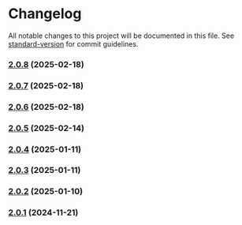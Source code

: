 # Changelog

All notable changes to this project will be documented in this file. See [standard-version](https://github.com/conventional-changelog/standard-version) for commit guidelines.

### [2.0.8](https://github.com/joabssilveira/fwork-react-mui-ext/compare/v2.0.7...v2.0.8) (2025-02-18)

### [2.0.7](https://github.com/joabssilveira/fwork-react-mui-ext/compare/v2.0.6...v2.0.7) (2025-02-18)

### [2.0.6](https://github.com/joabssilveira/fwork-react-mui-ext/compare/v2.0.5...v2.0.6) (2025-02-18)

### [2.0.5](https://github.com/joabssilveira/fwork-react-mui-ext/compare/v2.0.4...v2.0.5) (2025-02-14)

### [2.0.4](https://github.com/joabssilveira/fwork-react-mui-ext/compare/v2.0.3...v2.0.4) (2025-01-11)

### [2.0.3](https://github.com/joabssilveira/fwork-react-mui-ext/compare/v2.0.2...v2.0.3) (2025-01-11)

### [2.0.2](https://github.com/joabssilveira/fwork-react-mui-ext/compare/v2.0.1...v2.0.2) (2025-01-10)

### [2.0.1](https://github.com/joabssilveira/fwork-react-mui-ext/compare/v0.1.1-9...v2.0.1) (2024-11-21)
